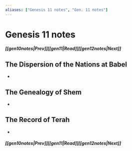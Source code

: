 ```yaml
---
aliases: ["Genesis 11 notes", "Gen. 11 notes"]
---
```

# Genesis 11 notes
##### <span class=arrow-left></span>[[gen10notes|Prev]]<span class=navigation-separator></span>[[gen11|Read]]<span class=navigation-separator></span>[[gen12notes|Next]]<span class=arrow-right></span>
## The Dispersion of the Nations at Babel
- 
## The Genealogy of Shem
- 
## The Record of Terah
- 
##### <span class=arrow-left></span>[[gen10notes|Prev]]<span class=navigation-separator></span>[[gen11|Read]]<span class=navigation-separator></span>[[gen12notes|Next]]<span class=arrow-right></span>